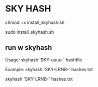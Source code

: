 # SKY HASH

chmod +x install_skyhash.sh

sudo install_skyhash.sh

## run w skyhash
Usage: skyhash 'SKY-uuuu-' hashfile

Example: skyhash 'SKY-LRNB-' hashes.txt

skyhash 'SKY-LRNB-' hashes.txt

